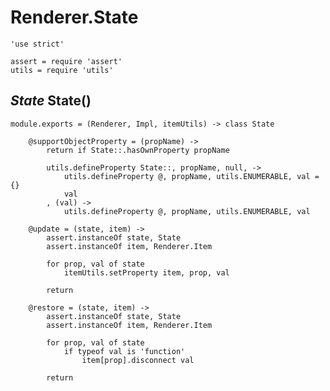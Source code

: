 Renderer.State
==============

	'use strict'

	assert = require 'assert'
	utils = require 'utils'

*State* State()
---------------

	module.exports = (Renderer, Impl, itemUtils) -> class State

		@supportObjectProperty = (propName) ->
			return if State::.hasOwnProperty propName

			utils.defineProperty State::, propName, null, ->
				utils.defineProperty @, propName, utils.ENUMERABLE, val = {}
				val
			, (val) ->
				utils.defineProperty @, propName, utils.ENUMERABLE, val

		@update = (state, item) ->
			assert.instanceOf state, State
			assert.instanceOf item, Renderer.Item

			for prop, val of state
				itemUtils.setProperty item, prop, val

			return

		@restore = (state, item) ->
			assert.instanceOf state, State
			assert.instanceOf item, Renderer.Item

			for prop, val of state
				if typeof val is 'function'
					item[prop].disconnect val

			return
